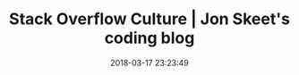 ---
date: 2018-03-17 23:23:49
link:
  source: pocket
  source_url: https://getpocket.com
  text: Stack Overflow Culture | Jon Skeet's coding blog
  url: https://codeblog.jonskeet.uk/2018/03/17/stack-overflow-culture/
slug: stack-overflow-culture-jon-skeet-s-coding-blog
source: pocket
title: Stack Overflow Culture | Jon Skeet's coding blog
syndicated:
- type: twitter
  url: https://twitter.com/roytang/statuses/975151922754834432/
---